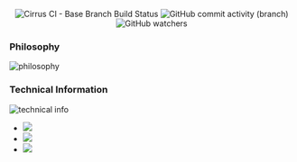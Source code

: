 <p align="center">
<img alt="Cirrus CI - Base Branch Build Status" src="https://img.shields.io/cirrus/github/xealea/xea-linux-x86?color=%23FFFFFF&labelColor=%231D3557&logo=cirrusci&style=for-the-badge">
<img alt="GitHub commit activity (branch)" src="https://img.shields.io/github/commit-activity/w/xealea/xea-linux-x86/5.19?color=%23FFFFFF&labelColor=%231D3557&logo=github&style=for-the-badge">
<img alt="GitHub watchers" src="https://img.shields.io/github/watchers/xealea/xea-linux-x86?color=%23FFFFFF&labelColor=%231D3557&logo=code-review&style=for-the-badge">

### Philosophy
![philosophy](https://i.postimg.cc/fWqBz75h/IMG-20220904-103432.png "philosophy")

### Technical Information
![technical info](https://i.postimg.cc/xjwdHh1j/IMG-20220904-114400.png "technical info")

- <a href="https://sourceforge.net/p/linux-kernel-xo1"><img src="https://img.shields.io/badge/Sourceforge-red?color=%23FFFFFF&labelColor=%231D3557&logo=sourceforge&style=for-the-badge">
- <a href="https://t.me/XeaRandom"><img src="https://img.shields.io/badge/telegram-red?color=%23FFFFFF&labelColor=%231D3557&logo=telegram&style=for-the-badge">
- <a href="https://t.me/Xealea"><img src="https://img.shields.io/badge/donate-red?color=%23FFFFFF&labelColor=%231D3557&logo=paypal&style=for-the-badge">
